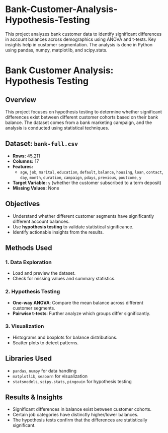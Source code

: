 # Bank-Customer-Analysis-Hypothesis-Testing
This project analyzes bank customer data to identify significant differences in account balances across demographics using ANOVA and t-tests. Key insights help in customer segmentation. The analysis is done in Python using pandas, numpy, matplotlib, and scipy.stats.

# Bank Customer Analysis: Hypothesis Testing

## Overview
This project focuses on hypothesis testing to determine whether significant differences exist between different customer cohorts based on their bank balance. The dataset comes from a bank marketing campaign, and the analysis is conducted using statistical techniques.

## Dataset: `bank-full.csv`
- **Rows:** 45,211
- **Columns:** 17
- **Features:**
  - `age`, `job`, `marital`, `education`, `default`, `balance`, `housing`, `loan`, `contact`, `day`, `month`, `duration`, `campaign`, `pdays`, `previous`, `poutcome`, `y`
- **Target Variable:** `y` (whether the customer subscribed to a term deposit)
- **Missing Values:** None

## Objectives
- Understand whether different customer segments have significantly different account balances.
- Use **hypothesis testing** to validate statistical significance.
- Identify actionable insights from the results.

## Methods Used
### 1. Data Exploration
- Load and preview the dataset.
- Check for missing values and summary statistics.

### 2. Hypothesis Testing
- **One-way ANOVA**: Compare the mean balance across different customer segments.
- **Pairwise t-tests**: Further analyze which groups differ significantly.

### 3. Visualization
- Histograms and boxplots for balance distributions.
- Scatter plots to detect patterns.

## Libraries Used
- `pandas`, `numpy` for data handling
- `matplotlib`, `seaborn` for visualization
- `statsmodels`, `scipy.stats`, `pingouin` for hypothesis testing

## Results & Insights
- Significant differences in balance exist between customer cohorts.
- Certain job categories have distinctly higher/lower balances.
- The hypothesis tests confirm that the differences are statistically significant.
